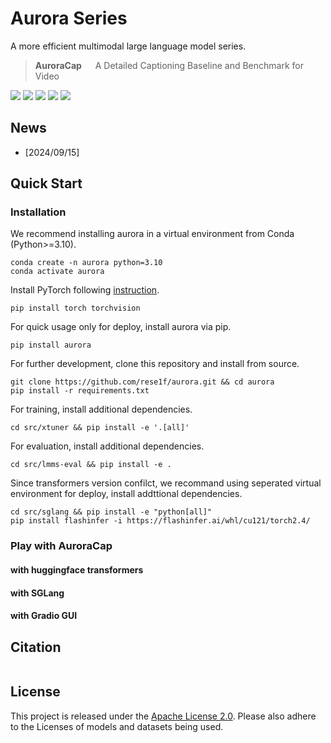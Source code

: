 # Aurora Series
A more efficient multimodal large language model series.

> **AuroraCap** &emsp; A Detailed Captioning Baseline and Benchmark for Video  

[![](https://img.shields.io/badge/docs-922133)](docs/auroracap/README.md)
[![](https://img.shields.io/badge/web-922133)](https://rese1f.github.io/aurora-web/)
[![](http://img.shields.io/badge/arXiv-922133)](https://arxiv.org/abs/2409.)
[![](https://img.shields.io/badge/%F0%9F%A4%97%20_model-ffc107?color=ffc107&logoColor=white)]()
[![](https://img.shields.io/badge/%F0%9F%A4%97%20_VDC_benchmark-ffc107?color=ffc107&logoColor=white)]()

## News

- [2024/09/15] 

## Quick Start  

### Installation

We recommend installing aurora in a virtual environment from Conda (Python>=3.10).
```
conda create -n aurora python=3.10
conda activate aurora
```

Install PyTorch following [instruction](https://pytorch.org/get-started/locally/).
```
pip install torch torchvision
```

For quick usage only for deploy, install aurora via pip.
```
pip install aurora
```

For further development, clone this repository and install from source.
```
git clone https://github.com/rese1f/aurora.git && cd aurora
pip install -r requirements.txt
```

For training, install additional dependencies.
```
cd src/xtuner && pip install -e '.[all]'
```

For evaluation, install additional dependencies.
```
cd src/lmms-eval && pip install -e .
```

Since transformers version confilct, we recommand using seperated virtual environment for deploy, install addttional dependencies.
```
cd src/sglang && pip install -e "python[all]"
pip install flashinfer -i https://flashinfer.ai/whl/cu121/torch2.4/
```

### Play with AuroraCap

#### with huggingface transformers

#### with SGLang

#### with Gradio GUI

## Citation

```bibtex
```

## License

This project is released under the [Apache License 2.0](LICENSE). Please also adhere to the Licenses of models and datasets being used.
